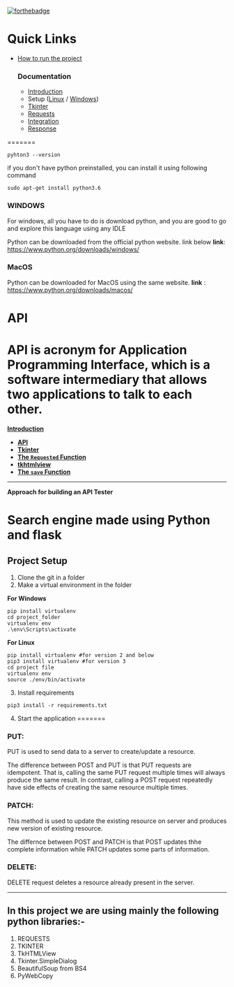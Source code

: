 <!-- The links have to be edited -->
[![forthebadge](https://forthebadge.com/images/badges/made-with-python.svg)](https://forthebadge.com)


# Quick Links


- [How to run the project](https://github.com/mayankt18/glugle#search-engine-made-using-python-and-flask)
    
    ### Documentation
    - [Introduction](https://github.com/mayankt18/glugle/blob/master/resources/1.I.search%20engine.md#search-engine-basics)
    - Setup ([Linux](https://github.com/mayankt18/glugle/blob/master/resources/1.II.setup.md#python-installation-guide) / [Windows](https://github.com/mayankt18/glugle/blob/master/resources/1.II.setup_win.md#project-setup-in-windows))
    - [Tkinter](https://github.com/suman-09/Tdoc_py/blob/main/Tkinter.md)
    - [Requests](https://github.com/mayankt18/glugle/blob/master/resources/2.II.crawler.md#web-crawler)
    - [Integration](https://github.com/mayankt18/glugle/blob/master/resources/3.flask.md#flask-guide)
    - [Response](https://github.com/mayankt18/glugle/blob/master/resources/4.web%20app.md#the-web-app)

=======
```
pyhton3 --version
```
if you don't have python preinstalled, you can install it using following command

```
sudo apt-get install python3.6
```
### **WINDOWS**
For windows, all you have to do is download python, and you are good to go and explore this language using any IDLE

Python can be downloaded from the official python website. link below
 __link__: https://www.python.org/downloads/windows/

### **MacOS**
Python can be downloaded for MacOS using the same website.
__link__ : https://www.python.org/downloads/macos/


# **API**
 API is acronym  for Application Programming Interface, which is a software intermediary that allows two applications to talk to each other.
=======
**[Introduction](file.md)**

- **[API](API.md)**
- **[Tkinter](Tkinter.md)**
- **[The ```Requested``` Function](Req.md)**
- **[tkhtmlview](htmlview.md)**
- **[The ```save``` Function](save.md)**
***
 **Approach for building an API Tester**


# Search engine made using Python and flask

## Project Setup

1. Clone the git in a folder
2. Make a virtual environment in the folder


**For Windows**
```
pip install virtualenv
cd project_folder
virtualenv env
.\env\Scripts\activate
```

**For Linux**
```
pip install virtualenv #for version 2 and below 
pip3 install virtualenv #for version 3
cd project file
virtualenv env
source ./env/bin/activate
```

3. Install requirements
```
pip3 install -r requirements.txt
```


4. Start the application
=======
### **PUT:**

 PUT is used to send data to a server to create/update a resource.


 The difference between POST and PUT is that PUT requests are idempotent. That is, calling the same PUT request multiple times will always produce the same result. In contrast, calling a POST request repeatedly have side effects of creating the same resource multiple times.
 <!-- ### **AUTH:** 
 Auth is used to add your auth details to the relevant parts of the request when you select or enter them, so you can preview how your data will be sent before you run the request. Your auth data will appear in the relevant parts of the request, for example in the Headers tab. -->
 ### **PATCH:**
 This method is used to update the existing 
 resource  on server and produces new version of existing resource. 
 
 
 The differnce between POST and PATCH is that  POST  updates thhe complete information while PATCH updates some parts of information.   
 ### **DELETE:**
  DELETE request deletes a resource already present in the server. 
***
## In this project we are using mainly the following python libraries:-
 1. REQUESTS
 1. TKINTER
1. TkHTMLView 
1. Tkinter.SimpleDialog 
1. BeautifulSoup from BS4 
1. PyWebCopy 
 
<!--  Once our HTTP requests are working properly and we are able to fetch data from the API, we need a proper interface to send and receive a request. And for this purpose, we have the Tkinter library in python. -->

<!-- Further next here is the way to create a Drop-down menu

```
python app.py #for version 2 and below
python3 app.py #for version 3
```

=======
If you want to create a text widget then here is the way
```
root = Tk()
 
# specify size of window.
root.geometry("250x170")
 
# Create text widget and specify size.
T = Text(root, height = 5, width = 52)
```
Tabbed Notebook  widget
```
root = tk.Tk()
root.title("Tab Widget")
title(name)
tabControl = ttk.Notebook(root)
Notebook(master=None, **options)

root.mainloop()
```
Button widget
```
# import everything from tkinter module
from tkinter import *   
 
# create a tkinter window
root = Tk()             
 
# Open window having dimension 100x100
root.geometry('100x100')
 
# Create a Button
btn = Button(root, text = 'Click me !', bd = '5')
 
# Set the position of button on the top of window.  
btn.pack(side = 'top')   
 
root.mainloop()
``` -->
<!-- [app](app.py) -->


